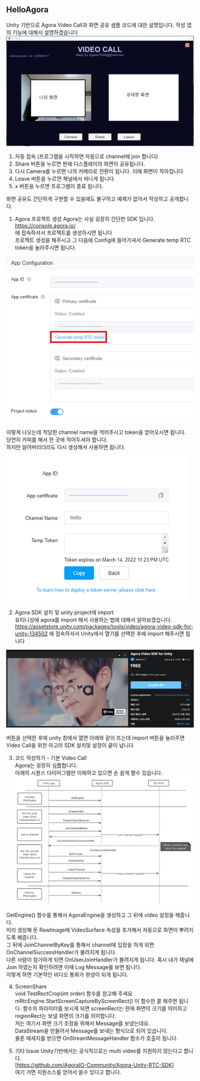 ## HelloAgora

Unity 기반으로 Agora Video Call과 화면 공유 샘플 코드에 대한 설명입니다.
작성 앱의 기능에 대해서 설명하겠습니다
![AppGUI](./AppUI.png)

1. 자동 접속 (프로그램을 시작하면 자동으로 channel에 join 합니다)  
2. Share 버튼을 누르면 현재 디스플레이의 화면이 공유됩니다.  
3. 다시 Camera를 누르면 나의 카메라로 전환이 됩니다. 이때 화면이 작아집니다
4. Leave 버튼을 누르면 채널에서 떠나게 됩니다.  
5. x 버튼을 누르면 프로그램이 종료 됩니다.  

화면 공유도 간단하게 구현할 수 있음에도 불구하고 예제가 없어서 작성하고 공개합니다.

1. Agora 프로젝트 생성 
Agora는 사실 굉장히 간단한 SDK 입니다.  
https://console.agora.io/  
에 접속하셔서 프로젝트를 생성하시면 됩니다  
프로젝트 생성을 해주시고 그 다음에 Config에 들어가셔서 Generate temp RTC token을 눌러주시면 됩니다.  

![ClickGenerateBtn](./token_1.png)

이렇게 나오는데 적당한 channel name을 적어주시고 token을 얻어오시면 됩니다.  
당연히 카피를 해서 한 곳에 적어두셔야 합니다.  
하지만 잃어버리더라도 다시 생성해서 사용하면 됩니다.  

![GenerateToken](./token_2.png)


2. Agora SDK 설치 및 unity project에 import  
유티니상에 agora를 import 해서 사용하는 법에 대해서 알아보겠습니다.  
https://assetstore.unity.com/packages/tools/video/agora-video-sdk-for-unity-134502
에 접속하셔서 Unity에서 열기를 선택한 후에 import 해주시면 됩니다

![ImportAgoraInUnity](./agora_import.png)  

버튼을 선택한 후에 unity 창에서 열면 아래와 같이 뜨는데 import 버튼을 눌러주면 Video Call을 위한 아고라 SDK 설치및 설정이 끝이 납니다

3. 코드 작성하기 - 기본 Video Call  
Agora는 굉장히 심플합니다.  
아래의 시퀀스 다이어그램만 이해하고 있으면 손 쉽게 짤수 있습니다.  
![SequenceDiagram](./agora_sequence.png)

GetEngine() 함수를 통해서 AgoraEngine을 생성하고 그 뒤에 video 설정을 해줍니다.   
미리 생성해 둔 RawImage에 VideoSurface 속성을 추가해서 자동으로 화면이 뿌려지도록 해줍니다.  
그 뒤에 JoinChannelByKey를 통해서 channel에 입장을 하게 되면 OnChannelSuccessHandler가 불려지게 됩니다.  
다른 사람이 참가하게 되면 OnUserJoinHandler가 불려지게 됩니다.
혹시 내가 채널에 Join 하였는지 확인하려면 이때 Log Message를 보면 됩니다.  
이렇게 하면 기본적인 비디오 통화가 완성이 되게 됩니다.    

4. ScreenShare  
void TestRectCrop(int order) 함수를 참고해 주세요
mRtcEngine.StartScreenCaptureByScreenRect() 이 함수만 콜 해주면 됩니다.
함수의 파라미터를 보시게 되면 screenRect는 현재 화면의 크기를 의미하고 regionRect는 보낼 화면의 크기를 의미합니다.  
저는 여기서 화면 크기 조정을 위해서 Message를 보냈는데요.  
DataStream을 만들어서 Message를 보내는 형식으로 되어 있습니다.  
물론 메세지를 받으면 OnStreamMessageHandler 함수가 호출이 됩니다.  

5. 기타 Issue
Unity기반에서는 공식적으로는 multi video를 지원하지 않는다고 합니다.  
[https://github.com/AgoraIO-Community/Agora-Unity-RTC-SDK]  
여기 가면 지원소스를 얻어서 쓸수 있다고 합니다.

